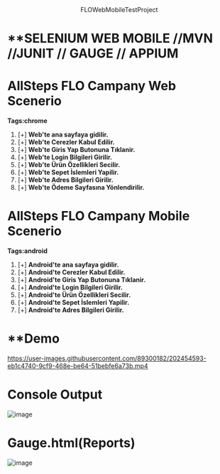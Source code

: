 <div align="center">
 FLOWebMobileTestProject
</div>

# **SELENIUM WEB MOBILE //MVN //JUNIT // GAUGE // APPIUM 
# AllSteps FLO Campany Web Scenerio 
**Tags:chrome**
1. [+] **Web'te ana sayfaya gidilir.**
2. [+] **Web'te Cerezler Kabul Edilir.**
3. [+] **Web'te Giris Yap Butonuna Tıklanir.**
4. [+] **Web'te Login Bilgileri Girilir.**
6. [+] **Web'te Ürün Özellikleri Secilir.**
7. [+] **Web'te Sepet İslemleri Yapilir.**
8. [+] **Web'te Adres Bilgileri Girilir.**
8. [+] **Web'te Ödeme Sayfasına Yönlendirilir.**



# AllSteps FLO Campany Mobile Scenerio 
**Tags:android**
1. [+] **Android'te ana sayfaya gidilir.**
2. [+] **Android'te Cerezler Kabul Edilir.**
3. [+] **Android'te Giris Yap Butonuna Tıklanir.**
4. [+] **Android'te Login Bilgileri Girilir.**
6. [+] **Android'te Ürün Özellikleri Secilir.**
7. [+] **Android'te Sepet İslemleri Yapilir.**
8. [+] **Android'te Adres Bilgileri Girilir.**


# **Demo
https://user-images.githubusercontent.com/89300182/202454593-eb1c4740-9cf9-468e-be64-51bebfe6a73b.mp4



# Console Output
![image](https://user-images.githubusercontent.com/89300182/202454316-43da6db4-0f78-473b-99c6-ccb505243764.png)

# Gauge.html(Reports)
![image](https://user-images.githubusercontent.com/89300182/202454511-9f651ec8-aa8c-4ef7-8c0d-034b70dfd100.png)
